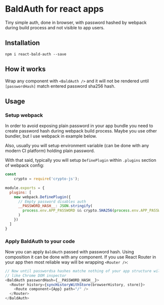 # BaldAuth for react apps
Tiny simple auth, done in browser, with password hashed by webpack during build process and not visible to app users.

## Installation
```shell
npm i react-bald-auth --save
```

## How it works
Wrap any component with `<BaldAuth />` and it will not be rendered until `[passwordHash]` match entered password sha256 hash.

## Usage
### Setup webpack
In order to avoid exposing plain password in your app bundle you need to create password hash during webpack build process. Maybe you use other bundler, but I use webpack in example below.

Also, usually you will setup environment variable (can be done with any modern CI platform) holding plain password.

With that said, typically you will setup `DefinePlugin` within `.plugins` section of webpack config:

```javascript
const
	crypto = require('crypto-js');
 
module.exports = {
  plugins: [
    new webpack.DefinePlugin({
      // Empty password disables auth
      __PASSWORD_HASH__: JSON.stringify(
        process.env.APP_PASSWORD && crypto.SHA256(process.env.APP_PASSWORD).toString()
      )
    })
  ]
}
```

### Apply BaldAuth to your code
Now you can apply `BaldAuth` passed with password hash. Using composition it can be done with any component. If you use React Router in your app then most reliable way will be wrapping `<Router />`:

```javascript
// Now until passwordsa hashes matche nothing of your app structure will be exposed by developer tools
// like Chrome DOM inspector
<BaldAuth passwordHash={__PASSWORD_HASH__}>
  <Router history={syncHistoryWithStore(browserHistory, store)}>
    <Route component={App} path="/" />
  </Router>
</BaldAuth>
```
